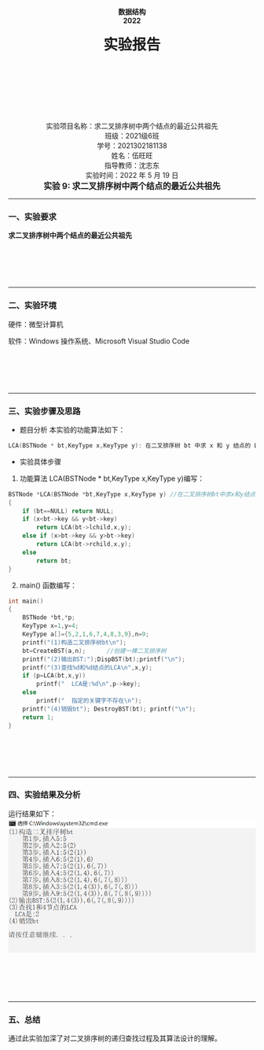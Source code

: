 <center><b>数据结构</b></center>

<center><b>2022</b></center>

<br>

<center><big><big><big><big><b>实验报告</b></big></big></big></big></center>
<br>
<br>
<br>
<br>
<br>
<br>
<br>
<br>

<center>实验项目名称：求二叉排序树中两个结点的最近公共祖先</center>
<center>班级：2021级6班</center>
<center>学号：2021302181138</center>
<center>姓名：伍旺旺</center>
<center>指导教师：沈志东</center>
<center>实验时间：2022 年 5 月 19 日</center>

<div STYLE="page-break-after:always;"></div>

<center><big><b>实验 9: 求二叉排序树中两个结点的最近公共祖先</b></big></center>

---

### 一、实验要求

**求二叉排序树中两个结点的最近公共祖先**


<br>
<br>
<br>
<br>

---

### 二、实验环境

硬件：微型计算机

软件：Windows 操作系统、Microsoft Visual Studio Code

<br>
<br>
<br>
<br>

---

### 三、实验步骤及思路

- 题目分析
本实验的功能算法如下：
~~~cpp
LCA(BSTNode * bt,KeyType x,KeyType y): 在二叉排序树 bt 中求 x 和 y 结点的 LCA，并返回该结点的指针。
~~~


- 实验具体步骤

1. 功能算法 LCA(BSTNode * bt,KeyType x,KeyType y)编写：
~~~cpp
BSTNode *LCA(BSTNode *bt,KeyType x,KeyType y) //在二叉排序树bt中求x和y结点的LCA，并返回该结点的指针
{
	if (bt==NULL) return NULL;
	if (x<bt->key && y<bt->key)
		return LCA(bt->lchild,x,y);
	else if (x>bt->key && y>bt->key)
		return LCA(bt->rchild,x,y);
	else
		return bt;
}
~~~ 

2. main() 函数编写：
~~~cpp
int main()
{
	BSTNode *bt,*p;
	KeyType x=1,y=4;
	KeyType a[]={5,2,1,6,7,4,8,3,9},n=9;
	printf("(1)构造二叉排序树bt\n");
	bt=CreateBST(a,n);		//创建一棵二叉排序树
	printf("(2)输出BST:");DispBST(bt);printf("\n");
	printf("(3)查找%d和%d结点的LCA\n",x,y);
	if (p=LCA(bt,x,y))
		printf("  LCA是:%d\n",p->key);
	else
		printf("  指定的关键字不存在\n");
	printf("(4)销毁bt"); DestroyBST(bt); printf("\n");
	return 1;
}
~~~

<br>
<br>
<br>
<br>

---

### 四、实验结果及分析

运行结果如下：
![](/数据结构实验报告/exp9-12.png)

<br>
<br>
<br>
<br>

___

### 五、总结

通过此实验加深了对二叉排序树的递归查找过程及其算法设计的理解。